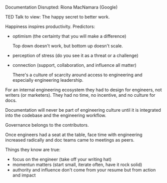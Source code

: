Documentation Disrupted: Riona MacNamara (Google)

TED Talk to view: The happy secret to better work.

Happiness inspires productivity. Predictors:

- optimism (the certainty that you will make a difference)

  Top down doesn't work, but bottom up doesn't scale.

- perception of stress (do you see it as a threat or a challenge)

- connection (support, collaboration, and influence all matter)

  There's a culture of scarcity around access to engineering and especially engineering leadership.

For an internal engineering ecosystem they had to design for engineers, not writers (or marketers). They had no time, no incentive, and no culture for docs.

Documentation will never be part of engineering culture until it is integrated into the codebase and the engineering workflow.

Governance belongs to the contributors.

Once engineers had a seat at the table, face time with engineering increased radically and doc teams came to meetings as peers.

Things they know are true:

- focus on the engineer (take off your writing hat)
- momentun matters (start small, iterate often, have it rock solid)
- authority and influence don't come from your resume but from action and impact
